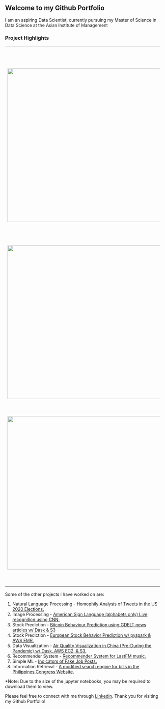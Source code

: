 ## Welcome to my Github Portfolio

I am an aspiring Data Scientist, currently pursuing my Master of Science in Data Science at the Asian Institute of Management

### Project Highlights

| | |
|-|-|
|<img src="https://user-images.githubusercontent.com/44531064/109926315-cf372580-7cfd-11eb-9ec7-ea67468dfb13.png" width=500>| **[Predicting Remaining Useful Life](https://github.com/nisnig/RUL-Predictive-Maintenance)**<br>The project aims to predict a machine breakdown before it happens. The accuracy is measured by how close the LSTM prediction is to the true breakdown. Machine Health is monitored with the help of multiple sensors and a potential failure curve is fit. The project uses the [Turbofan Engine Degradation Simulation Data Set](https://ti.arc.nasa.gov/tech/dash/groups/pcoe/prognostic-data-repository/#turbofan).|
|<img src="https://user-images.githubusercontent.com/44531064/109925346-9480bd80-7cfc-11eb-952b-a676be2b2273.png" width=500>| **[Masked Face Recognition](https://github.com/nisnig/Masked-Face-Recognition)**<br>The project successfully differentiates my teammates and I, with and without masks. We used a total of 100 images and built on existing face recognition models such as MTCNN and Facenet for the classification. |
|<img src="https://user-images.githubusercontent.com/44531064/109926775-4e2c5e00-7cfe-11eb-9d64-e5dbde754e46.png" width=500> | **[E-car Loan Segments and Price Optimization](https://github.com/nisnig/Price-Optimization-Model-for-E-loans)**<br>The project finds the optimum rates for multiple customer segments of a E-Car Loan company. I used non-linear programming to find the efficient frontier for each segment based on the risk (of default), competitor rates, duration of loan, etc. to maximize the overall profit.|

Some of the other projects I have worked on are:
1. Natural Language Processing - [Homophily Analysis of Tweets in the US 2020 Elections.](https://github.com/nisnig/Homophily-Analysis-of-Tweets)
2. Image Processing - [American Sign Language (alphabets only) Live recognition using CNN.](https://github.com/nisnig/ASL-Recognition)
3. Stock Prediction - [Bitcoin Behaviour Prediction using GDELT news articles w/ Dask & S3](https://github.com/nisnig/Bitcoin-Fluctuation-Prediction-with-GDELT-News)
4. Stock Prediction - [European Stock Behavior Prediction w/ pyspark & AWS EMR.](https://github.com/nisnig/Eurostock-Prediction)
5. Data Visualization - [Air Quality Visualization in China (Pre-During the Pandemic) w/ Dask, AWS EC2, & S3.](https://github.com/nisnig/Air-Quality-trend-visualization)
6. Recommender System - [Recommender System for LastFM music.](https://github.com/nisnig/Recommender-system-LastFM)
7. Simple ML - [Indicators of Fake Job Posts.](https://github.com/May-nerd/ml1-final-project)
8. Information Retrieval - [A modified search engine for bills in the Philippines Congress Website.](https://github.com/May-nerd/dmw-ml-final-project)

*Note: Due to the size of the jupyter notebooks, you may be required to download them to view.

Please feel free to connect with me through [Linkedin](https://www.linkedin.com/in/nisargnigam/). Thank you for visiting my Github Portfolio!
